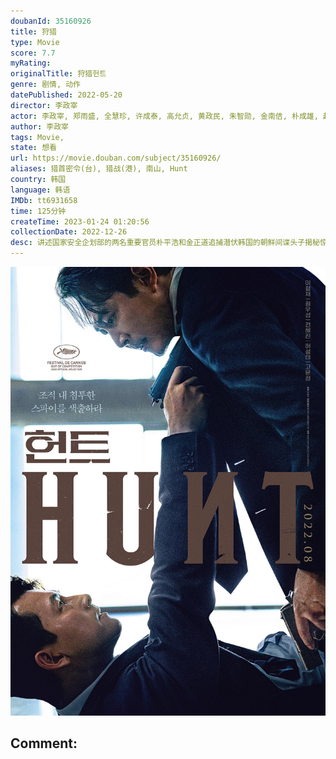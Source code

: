```yaml
---
doubanId: 35160926
title: 狩猎
type: Movie
score: 7.7
myRating: 
originalTitle: 狩猎헌트
genre: 剧情, 动作
datePublished: 2022-05-20
director: 李政宰
actor: 李政宰, 郑雨盛, 全慧珍, 许成泰, 高允贞, 黄政民, 朱智勋, 金南佶, 朴成雄, 赵祐镇, 郑满植, 金钟秀, 车宇振, 金灿亨, 刘在明, 李星民, 林炯局
author: 李政宰
tags: Movie, 
state: 想看
url: https://movie.douban.com/subject/35160926/
aliases: 猎首密令(台), 猎战(港), 南山, Hunt
country: 韩国
language: 韩语
IMDb: tt6931658
time: 125分钟
createTime: 2023-01-24 01:20:56
collectionDate: 2022-12-26
desc: 讲述国家安全企划部的两名重要官员朴平浩和金正道追捕潜伏韩国的朝鲜间谍头子揭秘惊人真相的故事。这是李政宰转型导演的处女作。
---
```


![image](assets/p2875472104.jpg)

Comment: 
---

